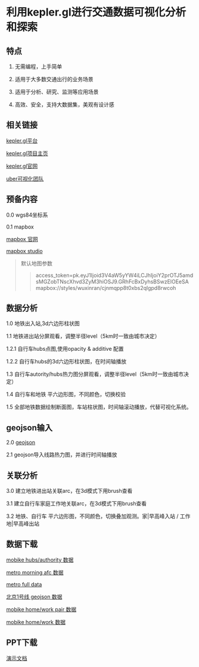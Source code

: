 利用kepler.gl进行交通数据可视化分析和探索
====


特点
-------
1. 无需编程，上手简单

2. 适用于大多数交通出行的业务场景

3. 适用于分析、研究、监测等应用场景

4. 高效、安全，支持大数据集，美观有设计感


相关链接
-------
[kepler.gl平台](http://kepler.gl/#/)

[kepler.gl项目主页](https://github.com/uber/kepler.gl/blob/master/docs/a-introduction.md)

[kepler.gl官网](http://kepler.gl/)

[uber可视化团队](http://vis.gl/)


预备内容
-------
0.0 wgs84坐标系

0.1 mapbox

[mapbox 官网](http://www.mapbox.com/)

[mapbox studio](http://www.mapbox.com/studio/)

>默认地图参数
>>access_token=pk.eyJ1Ijoid3V4aW5yYW4iLCJhIjoiY2prOTJ5amdsMGZobTNscXhvd3ZyM3hiOSJ9.GRhFcBxDyhsBSwzElOEeSA <br>
>>mapbox://styles/wuxinran/cjnmqpp8t0xbs2qlgpd8rwcoh


数据分析
-------
1.0 地铁出入站,3d六边形柱状图

1.1 地铁进出站分屏观看，调整半径level（5km时一致由城市决定）

1.2.1 自行车hubs点图,使用opacity & additive 配置 

1.2.2 自行车hubs的3d六边形柱状图，在时间轴播放

1.3 自行车autority/hubs热力图分屏观看，调整半径level（5km时一致由城市决定）

1.4 自行车和地铁 平六边形图，不同颜色，切换校验

1.5 全部地铁数据绘制断面图，车站柱状图，时间轴滚动播放，代替可视化系统。

geojson输入
-------
2.0 [geojson](http://geojson.io/)

2.1 geojson导入线路热力图，并进行时间轴播放


关联分析
-------
3.0 建立地铁进出站关联arc，在3d模式下用brush查看

3.1 建立自行车家庭工作地关联arc，在3d模式下用brush查看

3.2 地铁、自行车 平六边形图，不同颜色，切换叠加观测。家|早高峰入站 / 工作地|早高峰出站


数据下载
-------
[mobike hubs/authority 数据](https://pan.baidu.com/s/13ntm92gBxA0PnKJNWm0baA)

[metro morning afc 数据](https://pan.baidu.com/s/1GxiAxhDixRYghAiA0JFq9w)

[metro full data](https://pan.baidu.com/s/1bpTl9OOMVka3XnpzSAQk-Q)

[北京1号线 geojson 数据](https://github.com/wuxinran2001/wuxinran2001.github.io/blob/master/tmp1.geojson)

[mobike home/work pair 数据](https://pan.baidu.com/s/1RIOQ6QbDc35vfIQotzoJ1A)

[mobike home/work 数据](https://pan.baidu.com/s/1ltLLrkLm8xgUEFjxScTTFg)


PPT下载
-------
[演示文档](https://pan.baidu.com/s/1dq9jKSDguw8nyaCdNX9leQ)
